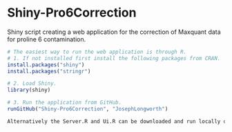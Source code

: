 # Shiny-Pro6Correction
Shiny script creating a web application for the correction of Maxquant data for proline 6 contamination.


```R
# The easiest way to run the web application is through R.
# 1. If not installed first install the following packages from CRAN.
install.packages("shiny")
install.packages("stringr")

# 2. Load Shiny.
library(shiny)

# 3. Run the application from GitHub.
runGitHub("Shiny-Pro6Correction", "JosephLongworth")

Alternatively the Server.R and Ui.R can be downloaded and run locally or uploaded to a server as described at http://shiny.rstudio.com/.

